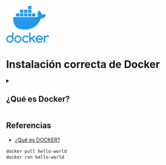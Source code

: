 

<img src="img/dockerLogo.webp" height="100">

# Instalación correcta de Docker



<details close>
 <summary> <h2>¿Qué es Docker? </h2>  </summary> 

Docker es un proyecto de código abierto, que utiliza el kernel de Linux, utilizado principalmente para la automatización del despliegue de aplicaciones. 

</details>






## Referencias

- [¿Qué es DOCKER?](https://www.redhat.com/es/topics/containers/what-is-docker )



```
docker pull hello-world
docker run hello-world
```
